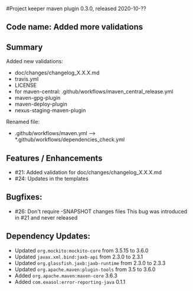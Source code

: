 #Project keeper maven plugin 0.3.0, released 2020-10-??

## Code name: Added more validations

## Summary

Added new validations:

* doc/changes/changelog_X.X.X.md
* travis.yml
* LICENSE
* for maven-central: .github/workflows/maven_central_release.yml
* maven-gpg-plugin
* maven-deploy-plugin
* nexus-staging-maven-plugin

Renamed file:

* .github/workflows/maven.yml --> *.github/workflows/dependencies_check.yml

## Features / Enhancements

* #21: Added validation for doc/changes/changelog_X.X.X.md
* #24: Updates in the templates 

## Bugfixes:

* #26: Don't require -SNAPSHOT changes files
    This bug was introduced in #21 and never released

## Dependency Updates:

* Updated `org.mockito:mockito-core` from 3.5.15 to 3.6.0
* Updated `javax.xml.bind:jaxb-api` from 2.3.0 to 2.3.1
* Updated `org.glassfish.jaxb:jaxb-runtime` from 2.3.0 to 2.3.3
* Updated `org.apache.maven:plugin-tools` from 3.5 to 3.6.0
* Added `org.apache.maven:maven-core` 3.6.3
* Added `com.exasol:error-reporting-java` 0.1.1

